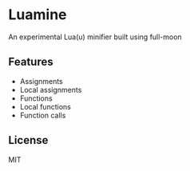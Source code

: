 # Luamine

An experimental Lua(u) minifier built using full-moon

## Features

+ Assignments
+ Local assignments
+ Functions
+ Local functions
+ Function calls

## License

MIT
